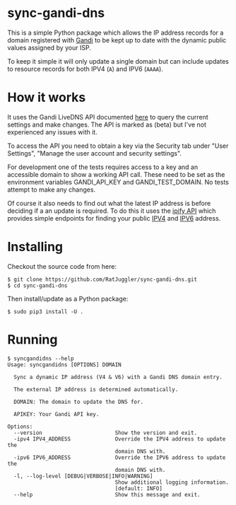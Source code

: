 # sync-gandi-dns

This is a simple Python package which allows the IP address records for a domain registered with [Gandi](https://www.gandi.net)
to be kept up to date with the dynamic public values assigned by your ISP.

To keep it simple it will only update a single domain but can include updates to resource records for both IPV4 (`A`) and IPV6 
(`AAAA`).

# How it works

It uses the Gandi LiveDNS API documented [here](https://api.gandi.net/docs/livedns/) to query the current settings and make 
changes. The API is marked as (beta) but I've not experienced any issues with it.

To access the API you need to obtain a key via the Security tab under "User Settings", 
"Manage the user account and security settings".

For development one of the tests requires access to a key and an accessible domain to show a working API call. These need to be
set as the environment variables GANDI_API_KEY and GANDI_TEST_DOMAIN. No tests attempt to make any changes.

Of course it also needs to find out what the latest IP address is before deciding if a an update is required. To do this it uses
the [ipify API](https://www.ipify.org/) which provides simple endpoints for finding your public [IPV4](https://api.ipify.org)
and [IPV6](https://api6.ipify.org) address.

# Installing

Checkout the source code from here:
```
$ git clone https://github.com/RatJuggler/sync-gandi-dns.git
$ cd sync-gandi-dns
```
Then install/update as a Python package:
```
$ sudo pip3 install -U .
```

# Running

```
$ syncgandidns --help
Usage: syncgandidns [OPTIONS] DOMAIN

  Sync a dynamic IP address (V4 & V6) with a Gandi DNS domain entry.

  The external IP address is determined automatically.

  DOMAIN: The domain to update the DNS for.

  APIKEY: Your Gandi API key.

Options:
  --version                       Show the version and exit.
  -ipv4 IPV4_ADDRESS              Override the IPV4 address to update the
                                  domain DNS with.
  -ipv6 IPV6_ADDRESS              Override the IPV6 address to update the
                                  domain DNS with.
  -l, --log-level [DEBUG|VERBOSE|INFO|WARNING]
                                  Show additional logging information.
                                  [default: INFO]
  --help                          Show this message and exit.
```
